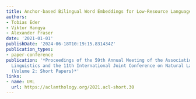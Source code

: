 ```yaml
---
title: Anchor-based Bilingual Word Embeddings for Low-Resource Languages
authors:
- Tobias Eder
- Viktor Hangya
- Alexander Fraser
date: '2021-01-01'
publishDate: '2024-06-18T10:19:15.831434Z'
publication_types:
- paper-conference
publication: '*Proceedings of the 59th Annual Meeting of the Association for Computational
  Linguistics and the 11th International Joint Conference on Natural Language Processing
  (Volume 2: Short Papers)*'
links:
- name: URL
  url: https://aclanthology.org/2021.acl-short.30
---
```

